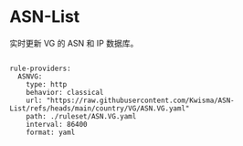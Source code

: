 
# ASN-List

实时更新 VG 的 ASN 和 IP 数据库。

<pre><code class="language-javascript">
rule-providers:
  ASNVG:
    type: http
    behavior: classical
    url: "https://raw.githubusercontent.com/Kwisma/ASN-List/refs/heads/main/country/VG/ASN.VG.yaml"
    path: ./ruleset/ASN.VG.yaml
    interval: 86400
    format: yaml
</code></pre>
